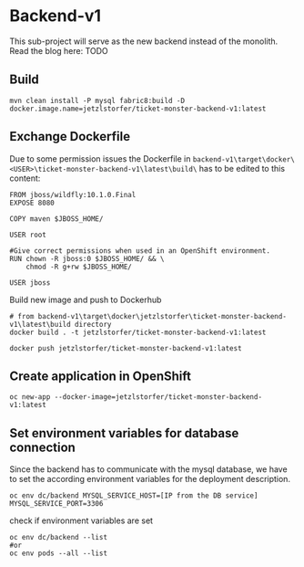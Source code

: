 # Backend-v1

This sub-project will serve as the new backend instead of the monolith.
Read the blog here: TODO

## Build

```
mvn clean install -P mysql fabric8:build -D docker.image.name=jetzlstorfer/ticket-monster-backend-v1:latest
```

## Exchange Dockerfile
Due to some permission issues the Dockerfile in ```backend-v1\target\docker\<USER>\ticket-monster-backend-v1\latest\build\``` has to be edited to this content:
```
FROM jboss/wildfly:10.1.0.Final 
EXPOSE 8080

COPY maven $JBOSS_HOME/

USER root

#Give correct permissions when used in an OpenShift environment.
RUN chown -R jboss:0 $JBOSS_HOME/ && \
    chmod -R g+rw $JBOSS_HOME/

USER jboss
```

Build new image and push to Dockerhub
```
# from backend-v1\target\docker\jetzlstorfer\ticket-monster-backend-v1\latest\build directory
docker build . -t jetzlstorfer/ticket-monster-backend-v1:latest

docker push jetzlstorfer/ticket-monster-backend-v1:latest
```

## Create application in OpenShift

```
oc new-app --docker-image=jetzlstorfer/ticket-monster-backend-v1:latest
```

## Set environment variables for database connection

Since the backend has to communicate with the mysql database, we have to set the according environment variables for the deployment description.

```
oc env dc/backend MYSQL_SERVICE_HOST=[IP from the DB service] MYSQL_SERVICE_PORT=3306
```
check if environment variables are set
```
oc env dc/backend --list
#or
oc env pods --all --list
```